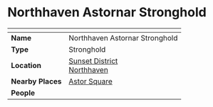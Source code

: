 # Northhaven Astornar Stronghold

| []() | |
| --- | --- |
| **Name** | Northhaven Astornar Stronghold |
| **Type** | Stronghold |
| **Location** | [Sunset District](../districts/sunset-district.md)<br>[Northhaven](../cities/northhaven.md) |
| **Nearby Places** | [Astor Square](../structures/astor-square.md) |
| **People** | |
